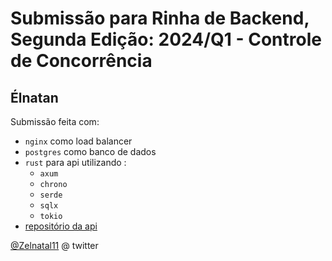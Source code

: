 # Submissão para Rinha de Backend, Segunda Edição: 2024/Q1 - Controle de Concorrência

## Élnatan
Submissão feita com:
- `nginx` como load balancer
- `postgres` como banco de dados
- `rust` para api utilizando :
    - `axum`
    - `chrono`
    - `serde`
    - `sqlx`
    - `tokio`
- [repositório da api](https://github.com/Zelnatal/rinha-de-backend-2024-q1-rust)

[@Zelnatal11](https://twitter.com/Zelnatal11) @ twitter
